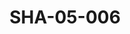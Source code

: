 ---
pid: SHA-05-006
title: SHA-05-006
language: en
collection: Sharhabil Ahmed
original_label: 
rights: Sharhabil Ahmed
location_of_original: Sharhabil Ahmed
photographer_or_studio: 
scanned_from: photograph 6.3 by 8.9
_date: early 1960s
location: Omdurman, Abdel Gayoum Gate
description: Sharhabil Ahmed with two others
additional_notes: 
permission_display: 'yes'
on_server: 'no'
on_website: 'no'
permalink: /archive/en/sha-05-006.html
layout: photo-page
---